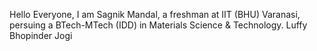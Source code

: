 Hello Everyone,
I am Sagnik Mandal, a freshman at IIT (BHU) Varanasi, 
persuing a BTech-MTech (IDD) in Materials Science & Technology.
Luffy
Bhopinder Jogi